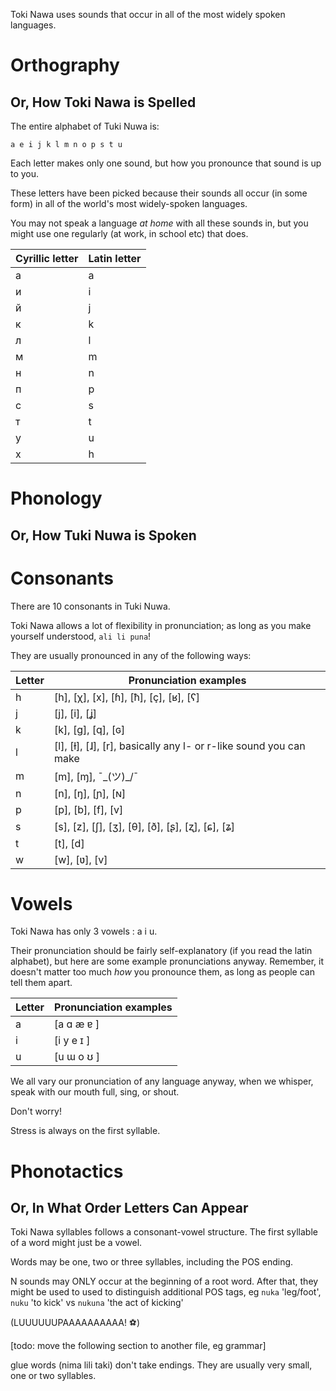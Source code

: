 Toki Nawa uses sounds that occur in all of the most widely spoken languages.

Orthography 
=========

Or, How Toki Nawa is Spelled
---------

The entire alphabet of Tuki Nuwa is:

```
a e i j k l m n o p s t u
```
Each letter makes only one sound, but how you pronounce that sound is up to you.

These letters have been picked because their sounds all occur (in some form) in
all of the world's most widely-spoken languages.

You may not speak a language *at home* with all these sounds in,
but you might use one regularly (at work, in school etc) that does.


Cyrillic letter | Latin letter
----------------|----------------
а 			    | a
и				| i
й				| j
к				| k
л				| l
м				| m
н				| n
п				| p
с				| s
т				| t
у				| u
х				| h


Phonology
=========

Or, How Tuki Nuwa is Spoken
------

Consonants
======

There are 10 consonants in Tuki Nuwa. 

Toki Nawa allows a lot of flexibility in pronunciation; 
as long as you make yourself understood, `ali li puna`!

They are usually pronounced in any of the following ways:

Letter  | Pronunciation examples
--------|-----------------------
h		| [h], [χ], [x], [ɦ], [ħ], [ç], [ʁ], [ʕ]
j		| [j], [i], [ʝ]
k		| [k], [g], [q], [ɢ]
l 		| [l], [ɫ], [ɺ], [r], basically any l- or r-like sound you can make
m 		| [m], [ɱ], ¯\_(ツ)_/¯
n 		| [n], [ŋ], [ɲ], [ɴ]
p 		| [p], [b], [f], [v]
s 		| [s], [z], [ʃ], [ʒ], [θ], [ð], [ʂ], [ʐ], [ɕ], [ʑ]
t 		| [t], [d]
w 		| [w], [ʋ], [v]


Vowels
======

Toki Nawa has only 3 vowels : a i u.

Their pronunciation should be fairly self-explanatory (if you read the latin alphabet),
but here are some example pronunciations anyway.
Remember, it doesn't matter too much *how* you pronounce them, 
as long as people can tell them apart.

Letter  | Pronunciation examples
--------|-----------------------
a 		| [a ɑ æ ɐ ]
i 		| [i y e ɪ ]
u 		| [u ɯ o ʊ ]

We all vary our pronunciation of any language anyway,
when we whisper, speak with our mouth full, sing, or shout.

Don't worry!

Stress is always on the first syllable.

Phonotactics
=========

Or, In What Order Letters Can Appear
--------

Toki Nawa syllables follows a consonant-vowel structure.
The first syllable of a word might just be a vowel.

Words may be one, two or three syllables, including the POS ending.

N sounds may ONLY occur at the beginning of a root word. 
After that, they might be used to used to distinguish additional POS tags,
eg `nuka` 'leg/foot', `nuku` 'to kick' vs `nukuna` 'the act of kicking'

(LUUUUUUPAAAAAAAAAA! ⚽)

[todo: move the following section to another file, eg grammar]

glue words (nima lili taki) don't take endings.
They are usually very small, one or two syllables.
